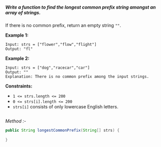 ##### Write a function to find the longest common prefix string amongst an array of strings.

If there is no common prefix, return an empty string `""`.

**Example 1:**
```http
Input: strs = ["flower","flow","flight"]
Output: "fl"
```
**Example 2:**
```http
Input: strs = ["dog","racecar","car"]
Output: ""
Explanation: There is no common prefix among the input strings.
 ```
**Constraints:**

- `1 <= strs.length <= 200`
- `0 <= strs[i].length <= 200`
- `strs[i]` consists of only lowercase English letters.

```
```

*Method :-*
```java
public String longestCommonPrefix(String[] strs) {
        
}
```